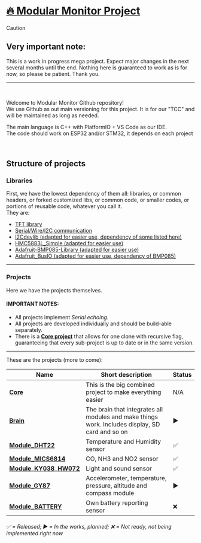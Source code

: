 # <span title="Go to main core project">[🔥 Modular Monitor Project](../../../Core)</span>

> [!CAUTION]
> ## Very important note:
> This is a work in progress mega project. Expect major changes in the next several months until the end. Nothing here is guaranteed to work as is for now, so please be patient. Thank you.

<hr />
<br />

Welcome to Modular Monitor Github repository!<br />
We use Github as out main versioning for this project. It is for our "TCC" and will be maintained as long as needed.

The main language is C++ with PlatformIO + VS Code as our IDE.<br />
The code should work on ESP32 and/or STM32, it depends on each project

<br />

## Structure of projects

### Libraries

First, we have the lowest dependency of them all: libraries, or common headers, or forked customized libs, or common code, or smaller codes, or portions of reusable code, whatever you call it.<br />
They are:

* [TFT library](../../../lib-TFT)
* [Serial/Wire/I2C communication](../../../lib-Serial)
* [I2Cdevlib (adapted for easier use, dependency of some listed here)](../../../lib-i2cdevlib)
* [HMC5883L_Simple (adapted for easier use)](../../../lib-HMC5883L_Simple)
* [Adafruit-BMP085-Library (adapted for easier use)](../../../lib-Adafruit-BMP085-Library)
* [Adafruit_BusIO (adapted for easier use, dependency of BMP085)](../../../lib-Adafruit_BusIO)

<hr />

### Projects

Here we have the projects themselves.<br />

#### IMPORTANT NOTES:

* All projects implement *<span title="Modules send their own data and other's data if chained too.">Serial echoing</span>*.
* All projects are developed individually and should be build-able separately. 
* There is a **[Core project](../../../Core)** that allows for one clone with recursive flag, guaranteeing that every sub-project is up to date or in the same version.

<hr />

These are the projects (more to come):

Name | Short description | Status
--|--|--
**[Core](../../../Core)** | This is the big combined project to make everything easier | N/A
**[Brain](../../../Brain)** | The brain that integrates all modules and make things work. Includes display, SD card and so on | ▶️
**[Module_DHT22](../../../Module_DHT22)** | Temperature and Humidity sensor | ✅
**[Module_MICS6814](../../../Module_MICS6814)** | CO, NH3 and NO2 sensor | ✅
**[Module_KY038_HW072](../../../Module_KY038_HW072)** | Light and sound sensor | ✅
**[Module_GY87](../../../Module_GY87)** | Accelerometer, temperature, pressure, altitude and compass module | ▶️
**[Module_BATTERY](../../../Module_BATTERY)** | Own battery reporting sensor | ❌

###### ✅ = Released; ▶️ = In the works, planned; ❌ = Not ready, not being implemented right now

